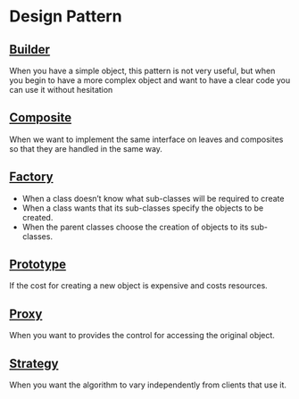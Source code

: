 # Design Pattern
## [Builder](src/main/java/builder)
When you have a simple object, this pattern is not very useful, but when you begin to have a more complex object and want to have a clear code you can use it without hesitation

## [Composite](src/main/java/composite)
When we want to implement the same interface on leaves and composites so that they are handled in the same way.

## [Factory](src/main/java/factory)
* When a class doesn’t know what sub-classes will be required to create
* When a class wants that its sub-classes specify the objects to be created.
* When the parent classes choose the creation of objects to its sub-classes.

## [Prototype](src/main/java/prototype)
If the cost for creating a new object is expensive and costs resources.

## [Proxy](src/main/java/proxy)
When you want to provides the control for accessing the original object.

## [Strategy](src/main/java/strategy)
When you want the algorithm to vary independently from clients that use it.